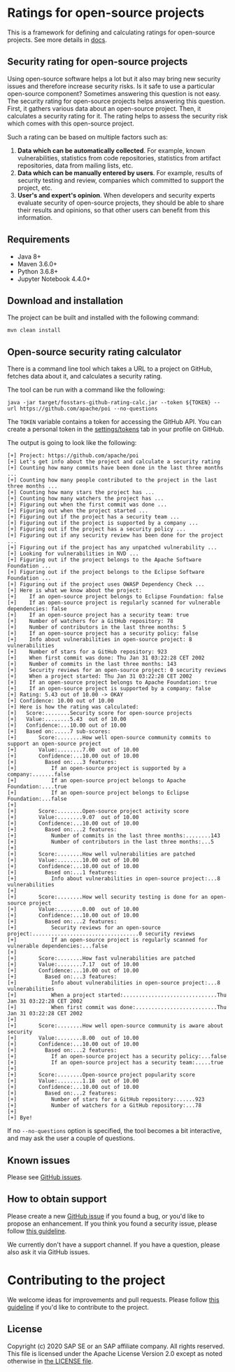 # Ratings for open-source projects

This is a framework for defining and calculating ratings for open-source projects.
See more details in [docs](docs).

## Security rating for open-source projects

Using open-source software helps a lot but it also may bring new security issues
and therefore increase security risks.
Is it safe to use a particular open-source component?
Sometimes answering this question is not easy.
The security rating for open-source projects helps answering this question.
First, it gathers various data about an open-source project.
Then, it calculates a security rating for it.
The rating helps to assess the security risk which comes with this open-source project.

Such a rating can be based on multiple factors such as:

1.  **Data which can be automatically collected**.
    For example, known vulnerabilities, statistics from code repositories,
    statistics from artifact repositories, data from mailing lists, etc.
1.  **Data which can be manually entered by users**.
    For example, results of security testing and review,
    companies which committed to support the project, etc.
1.  **User's and expert's opinion**.
    When developers and security experts evaluate security of open-source projects,
    they should be able to share their results and opinions,
    so that other users can benefit from this information.

## Requirements

*  Java 8+
*  Maven 3.6.0+
*  Python 3.6.8+
*  Jupyter Notebook 4.4.0+

## Download and installation

The project can be built and installed with the following command:

```
mvn clean install
```

## Open-source security rating calculator

There is a command line tool which takes a URL to a project on GitHub, fetches data about it,
and calculates a security rating.

The tool can be run with a command like the following:

```
java -jar target/fosstars-github-rating-calc.jar --token ${TOKEN} --url https://github.com/apache/poi --no-questions
```

The `TOKEN` variable contains a token for accessing the GitHub API.
You can create a personal token in the
[settings/tokens](https://github.com/settings/tokens) tab in your profile on GitHub.

The output is going to look like the following:

```
[+] Project: https://github.com/apache/poi
[+] Let's get info about the project and calculate a security rating
[+] Counting how many commits have been done in the last three months ...
[+] Counting how many people contributed to the project in the last three months ...
[+] Counting how many stars the project has ...
[+] Counting how many watchers the project has ...
[+] Figuring out when the first commit was done ...
[+] Figuring out when the project started ...
[+] Figuring out if the project has a security team ...
[+] Figuring out if the project is supported by a company ...
[+] Figuring out if the project has a security policy ...
[+] Figuring out if any security review has been done for the project ...
[+] Figuring out if the project has any unpatched vulnerability ...
[+] Looking for vulnerabilities in NVD ...
[+] Figuring out if the project belongs to the Apache Software Foundation ...
[+] Figuring out if the project belongs to the Eclipse Software Foundation ...
[+] Figuring out if the project uses OWASP Dependency Check ...
[+] Here is what we know about the project:
[+]    If an open-source project belongs to Eclipse Foundation: false
[+]    If an open-source project is regularly scanned for vulnerable dependencies: false
[+]    If an open-source project has a security team: true
[+]    Number of watchers for a GitHub repository: 78
[+]    Number of contributors in the last three months: 5
[+]    If an open-source project has a security policy: false
[+]    Info about vulnerabilities in open-source project: 8 vulnerabilities
[+]    Number of stars for a GitHub repository: 923
[+]    When first commit was done: Thu Jan 31 03:22:28 CET 2002
[+]    Number of commits in the last three months: 143
[+]    Security reviews for an open-source project: 0 security reviews
[+]    When a project started: Thu Jan 31 03:22:28 CET 2002
[+]    If an open-source project belongs to Apache Foundation: true
[+]    If an open-source project is supported by a company: false
[+] Rating: 5.43 out of 10.00 -> OKAY
[+] Confidence: 10.00 out of 10.00
[+] Here is how the rating was calculated:
[+]   Score:........Security score for open-source projects
[+]   Value:........5.43  out of 10.00
[+]   Confidence:...10.00 out of 10.00
[+]   Based on:.....7 sub-scores:
[+]       Score:........How well open-source community commits to support an open-source project
[+]       Value:........7.00  out of 10.00
[+]       Confidence:...10.00 out of 10.00
[+]         Based on:...3 features:
[+]           If an open-source project is supported by a company:.......false
[+]           If an open-source project belongs to Apache Foundation:....true
[+]           If an open-source project belongs to Eclipse Foundation:...false
[+]
[+]       Score:........Open-source project activity score
[+]       Value:........9.07  out of 10.00
[+]       Confidence:...10.00 out of 10.00
[+]         Based on:...2 features:
[+]           Number of commits in the last three months:........143
[+]           Number of contributors in the last three months:...5
[+]
[+]       Score:........How well vulnerabilities are patched
[+]       Value:........10.00 out of 10.00
[+]       Confidence:...10.00 out of 10.00
[+]         Based on:...1 features:
[+]           Info about vulnerabilities in open-source project:...8 vulnerabilities
[+]
[+]       Score:........How well security testing is done for an open-source project
[+]       Value:........0.00  out of 10.00
[+]       Confidence:...10.00 out of 10.00
[+]         Based on:...2 features:
[+]           Security reviews for an open-source project:..................................0 security reviews
[+]           If an open-source project is regularly scanned for vulnerable dependencies:...false
[+]
[+]       Score:........How fast vulnerabilities are patched
[+]       Value:........7.17  out of 10.00
[+]       Confidence:...10.00 out of 10.00
[+]         Based on:...3 features:
[+]           Info about vulnerabilities in open-source project:...8 vulnerabilities
[+]           When a project started:..............................Thu Jan 31 03:22:28 CET 2002
[+]           When first commit was done:..........................Thu Jan 31 03:22:28 CET 2002
[+]
[+]       Score:........How well open-source community is aware about security
[+]       Value:........8.00  out of 10.00
[+]       Confidence:...10.00 out of 10.00
[+]         Based on:...2 features:
[+]           If an open-source project has a security policy:...false
[+]           If an open-source project has a security team:.....true
[+]
[+]       Score:........Open-source project popularity score
[+]       Value:........1.18  out of 10.00
[+]       Confidence:...10.00 out of 10.00
[+]         Based on:...2 features:
[+]           Number of stars for a GitHub repository:......923
[+]           Number of watchers for a GitHub repository:...78
[+]
[+] Bye!
```

If no `--no-questions` option is specified, the tool becomes a bit interactive,
and may ask the user a couple of questions.

## Known issues

Please see [GitHub issues](https://github.com/SAP/fosstars-rating-core/issues).

## How to obtain support

Please create a new [GitHub issue](https://github.com/SAP/fosstars-rating-core/issues)
if you found a bug, or you'd like to propose an enhancement.
If you think you found a security issue, please follow [this guideline](SECURITY.md).

We currently don't have a support channel.
If you have a question, please also ask it via GitHub issues.

# Contributing to the project

We welcome ideas for improvements and pull requests.
Please follow [this guideline](CONTRIBUTING.md) if you'd like to contribute to the project.

## License

Copyright (c) 2020 SAP SE or an SAP affiliate company. All rights reserved.
This file is licensed under the Apache License Version 2.0
except as noted otherwise in [the LICENSE file](LICENSE).
